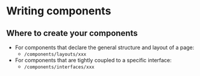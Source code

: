 # Writing components

## Where to create your components

- For components that declare the general structure and layout of a page:
  - `/components/layouts/xxx`
- For components that are tightly coupled to a specific interface:
  - `/components/interfaces/xxx`